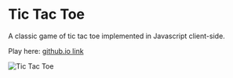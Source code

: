 # Tic Tac Toe

A classic game of tic tac toe implemented in Javascript client-side.

Play here: [github.io link](https://stevensoftware52.github.io/TicTacToe/)

![Tic Tac Toe](https://i.imgur.com/SINrnKi.png "Tic Tac Toe")


